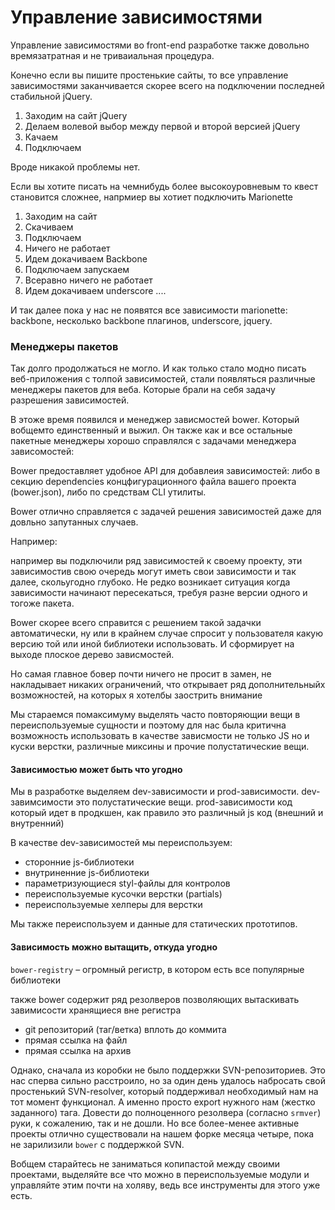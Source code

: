 Управление зависимостями
===

Управление зависимостями во front-end разработке также довольно времязатратная и не триваиальная процедура.

Конечно если вы пишите простенькие сайты, то все управление зависимостями заканчивается скорее всего на подключении последней стабильной jQuery.

1. Заходим на сайт jQuery
2. Делаем волевой выбор между первой и второй версией jQuery
3. Качаем
4. Подключаем

Вроде никакой проблемы нет.

Если вы хотите писать на чемнибудь более высокоуровневым то квест становится сложнее, напрмиер вы хотиет подключить Marionette

1. Заходим на сайт
2. Скачиваем
3. Подключаем
4. Ничего не работает
5. Идем докачиваем Backbone
6. Подключаем запускаем
7. Всеравно ничего не работает
8. Идем докачиваем underscore
....

И так далее пока у нас не появятся все зависимости marionette: backbone, несколько backbone плагинов, underscore, jquery.


### Менеджеры пакетов
Так долго продолжаться не могло. И как только стало модно писать веб-приложения с толпой зависимостей, стали появляться различные менеджеры пакетов для веба. Которые брали на себя задачу разрешения зависимостей.

В этоже время появился и менеджер зависмостей bower. Который вобщемто единственный и выжил.
Он также как и все остальные пакетные менеджеры хорошо справлялся с задачами менеджера зависомостей:



Bower предоставляет удобное API для добавлеия зависимостей: либо в секцию dependencies концфигурационного файла вашего проекта (bower.json), либо по средствам CLI утилиты.

Bower отлично справляется с задачей решения зависимостей даже для довльно запутанных случаев.

Например:

например вы подключили ряд зависимостей к своему проекту, эти зависимостив свою очередь могут иметь свои зависимости и так далее, скольугодно глубоко. Не редко возникает ситуация когда зависимости начинают пересекаться, требуя разне версии одного и тогоже пакета.

Bower скорее всего справится с решением такой задачки автоматически, ну или в крайнем случае спросит у пользователя какую версию той или иной библиотеки использовать. И сформирует на выходе плоское дерево зависмостей.

Но самая главное бовер почти ничего не просит в замен, не накладывает никаких ограничений, что открывает ряд дополнительныйх возможностей, на которых я хотелбы заострить внимание


Мы стараемся помаксимуму выделять часто повторяющии вещи в переиспользуемые сущности и поэтому для нас была критична возможность использовать в качестве зависмости не только JS но и куски верстки, различные миксины и прочие полустатические вещи.

#### Зависимостью может быть что угодно
Мы в разработке выделяем dev-зависимости и prod-зависимости.
dev-завимсимости это полустатические вещи.
prod-зависимости код который идет в продкшен, как правило это различный js код (внешний и внутренний)

В качестве dev-зависимостей мы переиспользуем:
* сторонние js-библиотеки
* внутриненние js-библиотеки
* параметризующиеся styl-файлы для контролов
* переиспользуемые кусочки верстки (partials)
* переиспользуемые хелперы для верстки

Мы также переиспользуем и данные для статических прототипов.

#### Зависимость можно вытащить, откуда угодно
`bower-registry` – огромный регистр, в котором есть все популярные библиотеки

также bower содержит ряд резолверов позволяющих вытаскивать завимисости хранящиеся вне регистра
* git репозиторий (таг/ветка) вплоть до коммита
* прямая ссылка на файл
* прямая ссылка на архив


Однако, сначала из коробки не было поддержки SVN-репозиториев. Это нас сперва сильно расстроило, но за один день удалось набросать свой простенький SVN-resolver, который поддерживал необходимый нам на тот момент функционал. А именно просто export нужного нам (жестко заданного) тага. Довести до полноценного резолвера (согласно `srmver`) руки, к сожалению, так и не дошли. Но все более-менее активные проекты отлично существовали на нашем форке месяца четыре, пока не зарилизили `bower` c поддержкой SVN.


Вобщем старайтесь не заниматься копипастой между своими проектами, выделяйте все что можно в переиспользуемые модули и управляйте этим почти на холяву, ведь все инструменты для этого уже есть.
